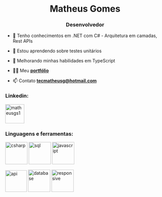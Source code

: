 
<h1 align="center">Matheus Gomes</h1>
<h3 align="center">Desenvolvedor</h3>

- 🔭 Tenho conhecimentos em .NET com C# - Arquitetura em camadas, Rest APIs

- 🌱 Estou aprendendo sobre testes unitários

- 💬 Melhorando minhas habilidades em TypeScript

- 👨‍💻 Meu <b><a target="_blank" href="https://matheusg.vercel.app/">portfólio</a></b>

- 📫 Contato **tecmatheusg@hotmail.com**

<h3 align="left">Linkedin:</h3><a href="https://linkedin.com/in/matheusgs1" target="_blank"><img src="https://img.icons8.com/doodle/256/linkedin--v2.png" alt="matheusgs1" height="60"/></a>

<h3 align="left">Linguagens e ferramentas:</h3>
<p>
<img src="https://img.icons8.com/external-flaticons-lineal-color-flat-icons/256/external-c-sharp-computer-programming-flaticons-lineal-color-flat-icons.png" alt="csharp" height="70"/>
<img src="https://img.icons8.com/external-flaticons-lineal-color-flat-icons/256/external-sql-computer-programming-flaticons-lineal-color-flat-icons.png" alt="sql" height="70"/>
<img src="https://img.icons8.com/external-flaticons-lineal-color-flat-icons/256/external-javascript-computer-programming-flaticons-lineal-color-flat-icons.png" alt="javascript" height="70"/>
</p>
<p>
<img src="https://img.icons8.com/external-flaticons-lineal-color-flat-icons/256/external-laptop-computer-programming-flaticons-lineal-color-flat-icons.png" alt="api" height="68"/>
<img src="https://img.icons8.com/external-flaticons-lineal-color-flat-icons/256/external-database-computer-programming-flaticons-lineal-color-flat-icons.png" alt="database" height="70"/>
<img src="https://img.icons8.com/external-flaticons-lineal-color-flat-icons/256/external-responsive-design-computer-programming-flaticons-lineal-color-flat-icons.png" alt="responsive" height="70"/>
</p>


